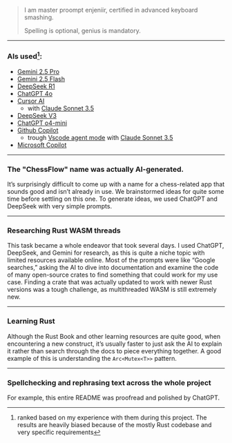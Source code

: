 
> I am master proompt enjeniir, certified in advanced keyboard smashing.
>
> Spelling is optional, genius is mandatory.


---

### AIs used[^ranking]:
[^ranking]: ranked based on my experience with them during this project. The results are heavily biased because of the mostly Rust codebase and very specific requirements

* [Gemini 2.5 Pro](https://gemini.google.com)
* [Gemini 2.5 Flash](https://gemini.google.com)
* [DeepSeek R1](https://chat.deepseek.com)
* [ChatGPT 4o](https://chatgpt.com)
* [Cursor AI](https://www.cursor.com)
    * with [Claude Sonnet 3.5](https://claude.ai)
* [DeepSeek V3](https://chat.deepseek.com)
* [ChatGPT o4-mini](https://chatgpt.com)
* [Github Copilot](https://github.com/features/copilot)
    * trough [Vscode agent mode](https://code.visualstudio.com) with [Claude Sonnet 3.5](https://claude.ai)
* [Microsoft Copilot](https://copilot.microsoft.com)

---

### The "ChessFlow" name was actually AI-generated.

It’s surprisingly difficult to come up with a name for a chess-related app that sounds good and isn’t already in use. We brainstormed ideas for quite some time before settling on this one. To generate ideas, we used ChatGPT and DeepSeek with very simple prompts.

---

### Researching Rust WASM threads

This task became a whole endeavor that took several days. I used ChatGPT, DeepSeek, and Gemini for research, as this is quite a niche topic with limited resources available online. Most of the prompts were like “Google searches,” asking the AI to dive into documentation and examine the code of many open-source crates to find something that could work for my use case. Finding a crate that was actually updated to work with newer Rust versions was a tough challenge, as multithreaded WASM is still extremely new.

---

### Learning Rust

Although the Rust Book and other learning resources are quite good, when encountering a new construct, it’s usually faster to just ask the AI to explain it rather than search through the docs to piece everything together. A good example of this is understanding the `Arc<Mutex<T>>` pattern.


---

### Spellchecking and rephrasing text across the whole project

For example, this entire README was proofread and polished by ChatGPT.

